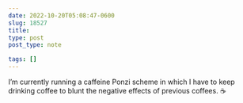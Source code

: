 ```yaml
---
date: 2022-10-20T05:08:47-0600
slug: 18527
title: 
type: post
post_type: note

tags: []
---
```

I’m currently running a caffeine Ponzi scheme in which I have to keep drinking coffee to blunt the negative effects of previous coffees. ☕️



